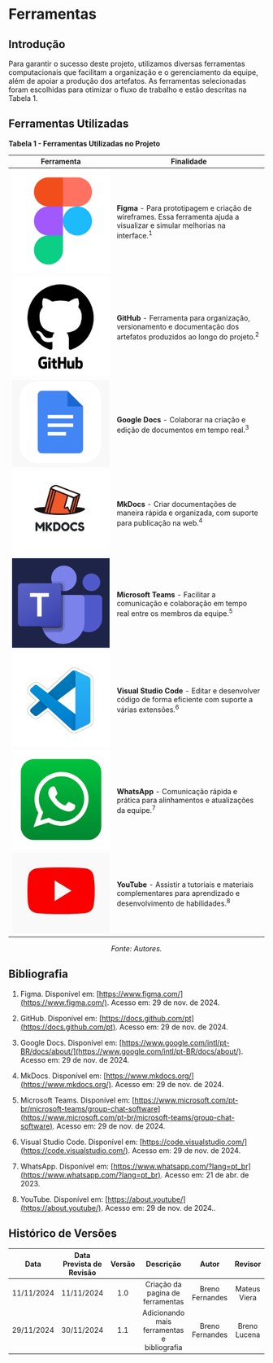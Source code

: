 # Ferramentas

## Introdução

Para garantir o sucesso deste projeto, utilizamos diversas ferramentas computacionais que facilitam a organização e o gerenciamento da equipe, além de apoiar a produção dos artefatos. As ferramentas selecionadas foram escolhidas para otimizar o fluxo de trabalho e estão descritas na Tabela 1.

## Ferramentas Utilizadas

**Tabela 1 - Ferramentas Utilizadas no Projeto**

| Ferramenta                                         | Finalidade                                                                                                                              |
| -------------------------------------------------- | --------------------------------------------------------------------------------------------------------------------------------------- |
| ![Figma Logo](../assets/Figma_Logo.png)            | **Figma** - Para prototipagem e criação de wireframes. Essa ferramenta ajuda a visualizar e simular melhorias na interface.<sup>1</sup> |
| ![GitHub Logo](../assets/GitHub_Logo.png)          | **GitHub** - Ferramenta para organização, versionamento e documentação dos artefatos produzidos ao longo do projeto.<sup>2</sup>        |
| ![Google Docs Logo](../assets/GoogleDocs_Logo.png) | **Google Docs** - Colaborar na criação e edição de documentos em tempo real.<sup>3</sup>                                                |
| ![MkDocs Logo](../assets/MkDocs_Logo.png)          | **MkDocs** - Criar documentações de maneira rápida e organizada, com suporte para publicação na web.<sup>4</sup>                        |
| ![Teams Logo](../assets/Teams_Logo.png)            | **Microsoft Teams** - Facilitar a comunicação e colaboração em tempo real entre os membros da equipe.<sup>5</sup>                       |
| ![VS Code Logo](../assets/VsCode_Logo.png)         | **Visual Studio Code** - Editar e desenvolver código de forma eficiente com suporte a várias extensões.<sup>6</sup>                     |
| ![WhatsApp Logo](../assets/Whatsapp_Logo.png)      | **WhatsApp** - Comunicação rápida e prática para alinhamentos e atualizações da equipe.<sup>7</sup>                                     |
| ![YouTube Logo](../assets/Youtube_Logo.png)        | **YouTube** - Assistir a tutoriais e materiais complementares para aprendizado e desenvolvimento de habilidades.<sup>8</sup>            |

<p style="text-align: center;"><em>Fonte: Autores.</em></p>

## Bibliografia

1. Figma. Disponível em: [https://www.figma.com/](https://www.figma.com/). Acesso em: 29 de nov. de 2024.

2. GitHub. Disponível em: [https://docs.github.com/pt](https://docs.github.com/pt). Acesso em: 29 de nov. de 2024.

3. Google Docs. Disponível em: [https://www.google.com/intl/pt-BR/docs/about/](https://www.google.com/intl/pt-BR/docs/about/). Acesso em: 29 de nov. de 2024.

4. MkDocs. Disponível em: [https://www.mkdocs.org/](https://www.mkdocs.org/). Acesso em: 29 de nov. de 2024.

5. Microsoft Teams. Disponível em: [https://www.microsoft.com/pt-br/microsoft-teams/group-chat-software](https://www.microsoft.com/pt-br/microsoft-teams/group-chat-software). Acesso em: 29 de nov. de 2024.

6. Visual Studio Code. Disponível em: [https://code.visualstudio.com/](https://code.visualstudio.com/). Acesso em: 29 de nov. de 2024.

7. WhatsApp. Disponível em: [https://www.whatsapp.com/?lang=pt_br](https://www.whatsapp.com/?lang=pt_br). Acesso em: 21 de abr. de 2023.

8. YouTube. Disponível em: [https://about.youtube/](https://about.youtube/). Acesso em: 29 de nov. de 2024..

## Histórico de Versões

|    Data    | Data Prevista de Revisão | Versão |                  Descrição                  |      Autor      |   Revisor    |
| :--------: | :----------------------: | :----: | :-----------------------------------------: | :-------------: | :----------: |
| 11/11/2024 |        11/11/2024        |  1.0   |      Criação da pagina de ferramentas       | Breno Fernandes | Mateus Viera |
| 29/11/2024 |        30/11/2024        |  1.1   | Adicionando mais ferramentas e bibliografia | Breno Fernandes | Breno Lucena |
